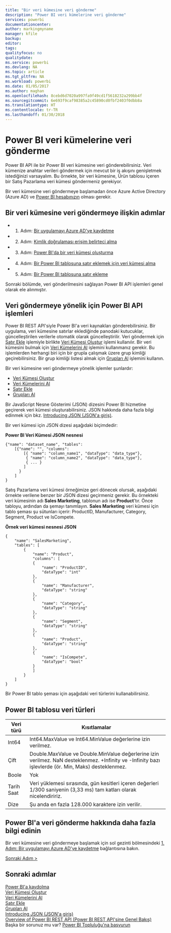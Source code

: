 ```yaml
---
title: "Bir veri kümesine veri gönderme"
description: "Power BI veri kümelerine veri gönderme"
services: powerbi
documentationcenter: 
author: markingmyname
manager: kfile
backup: 
editor: 
tags: 
qualityfocus: no
qualitydate: 
ms.service: powerbi
ms.devlang: NA
ms.topic: article
ms.tgt_pltfrm: NA
ms.workload: powerbi
ms.date: 01/05/2017
ms.author: maghan
ms.openlocfilehash: 8cebd6d7020a997fa9f49cd1f5618232a299bb4f
ms.sourcegitcommit: 6e693f9caf98385a2c45890cd0fbf2403f0dbb8a
ms.translationtype: HT
ms.contentlocale: tr-TR
ms.lasthandoff: 01/30/2018
---
```

# <a name="push-data-into-a-power-bi-dataset"></a>Power BI veri kümelerine veri gönderme
Power BI API ile bir Power BI veri kümesine veri gönderebilirsiniz. Veri kümenize anahtar verileri göndermek için mevcut bir iş akışını genişletmek istediğinizi varsayalım. Bu örnekte, bir veri kümesine, Ürün tablosu içeren bir Satış Pazarlama veri kümesi göndermeniz gerekiyor.

Bir veri kümesine veri göndermeye başlamadan önce Azure Active Directory (Azure AD) ve [Power BI hesabınızın](create-an-azure-active-directory-tenant.md) olması gerekir.

## <a name="steps-to-push-data-into-a-dataset"></a>Bir veri kümesine veri göndermeye ilişkin adımlar
* 1. Adım: [Bir uygulamayı Azure AD'ye kaydetme](walkthrough-push-data-register-app-with-azure-ad.md)
* 2. Adım: [Kimlik doğrulaması erişim belirteci alma](walkthrough-push-data-get-token.md)
* 3. Adım: [Power BI'da bir veri kümesi oluşturma](walkthrough-push-data-create-dataset.md)
* 4. Adım: [Bir Power BI tablosuna satır eklemek için veri kümesi alma](walkthrough-push-data-get-datasets.md)
* 5. Adım: [Bir Power BI tablosuna satır ekleme](walkthrough-push-data-add-rows.md)

Sonraki bölümde, veri gönderilmesini sağlayan Power BI API işlemleri genel olarak ele alınmıştır.

## <a name="power-bi-api-operations-to-push-data"></a>Veri göndermeye yönelik için Power BI API işlemleri
Power BI REST API'siyle Power BI'a veri kaynakları gönderebilirsiniz. Bir uygulama, veri kümesine satırlar eklediğinde panodaki kutucuklar, güncelleştirilen verilerle otomatik olarak güncelleştirilir. Veri göndermek için [Satır Ekle](https://msdn.microsoft.com/library/mt203561.aspx) işlemiyle birlikte [Veri Kümesi Oluştur](https://msdn.microsoft.com/library/mt203562.aspx) işlemi kullanılır. Bir veri kümesini bulmak için [Veri Kümelerini Al](https://msdn.microsoft.com/library/mt203567.aspx) işlemini kullanmanız gerekir. Bu işlemlerden herhangi biri için bir grupla çalışmak üzere grup kimliği geçirebilirsiniz. Bir grup kimliği listesi almak için [Grupları Al](https://msdn.microsoft.com/library/mt243842.aspx) işlemini kullanın.

Bir veri kümesine veri göndermeye yönelik işlemler şunlardır:

* [Veri Kümesi Oluştur](https://msdn.microsoft.com/library/mt203562.aspx)
* [Veri Kümelerini Al](https://msdn.microsoft.com/library/mt203567.aspx)
* [Satır Ekle](https://msdn.microsoft.com/library/mt203561.aspx)
* [Grupları Al](https://msdn.microsoft.com/library/mt243842.aspx)

Bir JavaScript Nesne Gösterimi (JSON) dizesini Power BI hizmetine geçirerek veri kümesi oluşturabilirsiniz. JSON hakkında daha fazla bilgi edinmek için bkz. [Introducing JSON (JSON'a giriş)](http://json.org/).

Bir veri kümesi için JSON dizesi aşağıdaki biçimdedir:

**Power BI Veri Kümesi JSON nesnesi**

    {"name": "dataset_name", "tables":
        [{"name": "", "columns":
            [{ "name": "column_name1", "dataType": "data_type"},
             { "name": "column_name2", "dataType": "data_type"},
             { ... }
            ]
          }
        ]
    }

Satış Pazarlama veri kümesi örneğimize geri dönecek olursak, aşağıdaki örnekte verilene benzer bir JSON dizesi geçirmeniz gerekir. Bu örnekteki veri kümesinin adı **Sales Marketing**, tablonun adı ise **Product**'tır. Önce tabloyu, ardından da şemayı tanımlayın. **Sales Marketing** veri kümesi için tablo şeması şu sütunları içerir: ProductID, Manufacturer, Category, Segment, Product ve IsCompete.

**Örnek veri kümesi nesnesi JSON**

    {
        "name": "SalesMarketing",
        "tables": [
            {
                "name": "Product",
                "columns": [
                {
                    "name": "ProductID",
                    "dataType": "int"
                },
                {
                    "name": "Manufacturer",
                    "dataType": "string"
                },
                {
                    "name": "Category",
                    "dataType": "string"
                },
                {
                    "name": "Segment",
                    "dataType": "string"
                },
                {
                    "name": "Product",
                    "dataType": "string"
                },
                {
                    "name": "IsCompete",
                    "dataType": "bool"
                }
                ]
            }
        ]
    }

Bir Power BI tablo şeması için aşağıdaki veri türlerini kullanabilirsiniz.

## <a name="power-bi-table-data-types"></a>Power BI tablosu veri türleri
| **Veri türü** | **Kısıtlamalar** |
| --- | --- |
| Int64 |Int64.MaxValue ve Int64.MinValue değerlerine izin verilmez. |
| Çift |Double.MaxValue ve Double.MinValue değerlerine izin verilmez. NaN desteklenmez. +Infinity ve -Infinity bazı işlevlerde (ör. Min, Maks) desteklenmez. |
| Boole |Yok |
| Tarih Saat |Veri yüklemesi sırasında, gün kesitleri içeren değerleri 1/300 saniyenin (3,33 ms) tam katları olarak nicelendiririz. |
| Dize |Şu anda en fazla 128.000 karaktere izin verilir. |

## <a name="learn-more-about-pushing-data-into-power-bi"></a>Power BI'a veri gönderme hakkında daha fazla bilgi edinin
Bir veri kümesine veri göndermeye başlamak için sol gezinti bölmesindeki [1. Adım: Bir uygulamayı Azure AD'ye kaydetme](walkthrough-push-data-register-app-with-azure-ad.md) bağlantısına bakın.

[Sonraki Adım >](walkthrough-push-data-register-app-with-azure-ad.md)

## <a name="next-steps"></a>Sonraki adımlar
[Power BI'a kaydolma](create-an-azure-active-directory-tenant.md)  
[Veri Kümesi Oluştur](https://msdn.microsoft.com/library/mt203562.aspx)  
[Veri Kümelerini Al](https://msdn.microsoft.com/library/mt203567.aspx)  
[Satır Ekle](https://msdn.microsoft.com/library/mt203561.aspx)  
[Grupları Al](https://msdn.microsoft.com/library/mt243842.aspx)  
[Introducing JSON (JSON'a giriş)](http://json.org/)  
[Overview of Power BI REST API (Power BI REST API'sine Genel Bakış)](overview-of-power-bi-rest-api.md)  
Başka bir sorunuz mu var? [Power BI Topluluğu'na başvurun](http://community.powerbi.com/)

